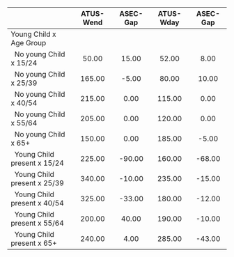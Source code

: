 
|                      |    ATUS-Wend |     ASEC-Gap |    ATUS-Wday |     ASEC-Gap |
| -------------------- | :----------: | :----------: | :----------: | :----------: |
| Young Child x Age Group |              |              |              |              |
| &nbsp;&nbsp;No young Child x 15/24 |        50.00 |        15.00 |        52.00 |         8.00 |
| &nbsp;&nbsp;No young Child x 25/39 |       165.00 |        -5.00 |        80.00 |        10.00 |
| &nbsp;&nbsp;No young Child x 40/54 |       215.00 |         0.00 |       115.00 |         0.00 |
| &nbsp;&nbsp;No young Child x 55/64 |       205.00 |         0.00 |       120.00 |         0.00 |
| &nbsp;&nbsp;No young Child x 65+ |       150.00 |         0.00 |       185.00 |        -5.00 |
| &nbsp;&nbsp;Young Child present x 15/24 |       225.00 |       -90.00 |       160.00 |       -68.00 |
| &nbsp;&nbsp;Young Child present x 25/39 |       340.00 |       -10.00 |       235.00 |       -15.00 |
| &nbsp;&nbsp;Young Child present x 40/54 |       325.00 |       -33.00 |       180.00 |       -12.00 |
| &nbsp;&nbsp;Young Child present x 55/64 |       200.00 |        40.00 |       190.00 |       -10.00 |
| &nbsp;&nbsp;Young Child present x 65+ |       240.00 |         4.00 |       285.00 |       -43.00 |

